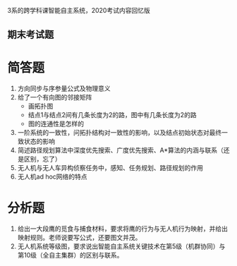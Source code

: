 3系的跨学科课智能自主系统，2020考试内容回忆版

## 期末考试题

# 简答题

1. 方向同步与序参量公式及物理意义
2. 给了一个有向图的邻接矩阵
   - 画拓扑图
   - 结点1与结点2间有几条长度为2的路，图中有几条长度为2的路
   - 图的连通性是怎样的
3. 一阶系统的一致性，问拓扑结构对一致性的影响，以及结点初始状态对最终一致状态的影响
4. 简述路径规划算法中深度优先搜索、广度优先搜索、A*算法的内涵与联系（还是区别，忘了）
5. 无人机与无人车异构侦察任务中，感知、任务规划、路径规划的作用
6. 无人机ad hoc网络的特点

# 分析题

1. 给出一大段鹰的觅食与捕食材料，要求将鹰的行为与无人机行为映射，并给出映射规则。老师说要写公式，还要图文并茂。
2. 无人机系统等级图，要求说出智能自主系统关键技术在第5级（机群协同）与第10级（全自主集群）的区别与联系。
